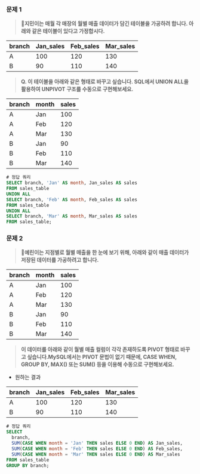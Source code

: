### **문제 1**

> **🧚지민이는 매월 각 매장의 월별 매출 데이터가 담긴 테이블을 가공하려 합니다. 아래와 같은 테이블이 있다고 가정합시다.**

| **branch** | **Jan_sales** | **Feb_sales** | **Mar_sales** |
| ---------- | ------------- | ------------- | ------------- |
| A          | 100           | 120           | 130           |
| B          | 90            | 110           | 140           |

> **Q. 이 테이블을 아래와 같은 형태로 바꾸고 싶습니다. SQL에서 UNION ALL을 활용하여 UNPIVOT 구조를 수동으로 구현해보세요.**

| **branch** | **month** | **sales** |
| ---------- | --------- | --------- |
| A          | Jan       | 100       |
| A          | Feb       | 120       |
| A          | Mar       | 130       |
| B          | Jan       | 90        |
| B          | Feb       | 110       |
| B          | Mar       | 140       |



~~~sql
# 정답 쿼리
SELECT branch, 'Jan' AS month, Jan_sales AS sales
FROM sales_table
UNION ALL
SELECT branch, 'Feb' AS month, Feb_sales AS sales
FROM sales_table
UNION ALL
SELECT branch, 'Mar' AS month, Mar_sales AS sales
FROM sales_table;
~~~





### 문제 2

> **🧚예린이는 지점별로 월별 매출을 한 눈에 보기 위해, 아래와 같이 매출 데이터가 저장된 데이터를 가공하려고 합니다.**

| **branch** | **month** | **sales** |
| ---------- | --------- | --------- |
| A          | Jan       | 100       |
| A          | Feb       | 120       |
| A          | Mar       | 130       |
| B          | Jan       | 90        |
| B          | Feb       | 110       |
| B          | Mar       | 140       |

> **이 데이터를 아래와 같이 월별 매출 컬럼이 각각 존재하도록 PIVOT 형태로 바꾸고 싶습니다.MySQL에서는 PIVOT 문법이 없기 때문에, CASE WHEN, GROUP BY, MAX() 또는 SUM() 등을 이용해 수동으로 구현해보세요.**

- 원하는 결과 

| **branch** | **Jan_sales** | **Feb_sales** | **Mar_sales** |
| ---------- | ------------- | ------------- | ------------- |
| A          | 100           | 120           | 130           |
| B          | 90            | 110           | 140           |



~~~sql
# 정답 쿼리
SELECT
  branch,
  SUM(CASE WHEN month = 'Jan' THEN sales ELSE 0 END) AS Jan_sales,
  SUM(CASE WHEN month = 'Feb' THEN sales ELSE 0 END) AS Feb_sales,
  SUM(CASE WHEN month = 'Mar' THEN sales ELSE 0 END) AS Mar_sales
FROM sales_table
GROUP BY branch;
~~~

